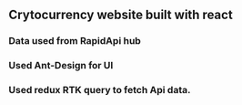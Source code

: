 ## Crytocurrency website built with react
### Data used from RapidApi hub
### Used Ant-Design for UI
### Used redux RTK query to fetch Api data.

